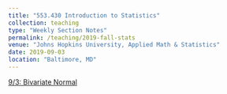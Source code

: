 ```yaml
---
title: "553.430 Introduction to Statistics"
collection: teaching
type: "Weekly Section Notes"
permalink: /teaching/2019-fall-stats
venue: "Johns Hopkins University, Applied Math & Statistics"
date: 2019-09-03
location: "Baltimore, MD"
---
```


[9/3: Bivariate Normal](/teaching/2019-fall-stats/1-Bivariate_Normal.pdf)
